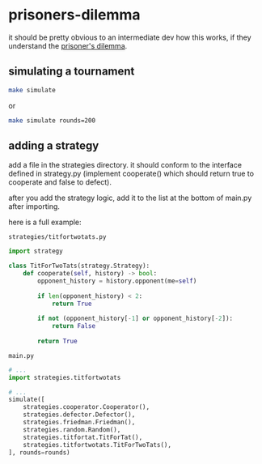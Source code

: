 # prisoners-dilemma

it should be pretty obvious to an intermediate dev how this works, if they understand
the [prisoner's dilemma](https://en.wikipedia.org/wiki/Prisoner%27s_dilemma).

## simulating a tournament

```sh
make simulate
```

or 

```sh
make simulate rounds=200
```

## adding a strategy

add a file in the strategies directory. it should conform to the interface defined in
strategy.py (implement cooperate() which should return true to cooperate and false to defect).

after you add the strategy logic, add it to the list at the bottom of main.py after 
importing.

here is a full example:

`strategies/titfortwotats.py`
```python
import strategy

class TitForTwoTats(strategy.Strategy):
    def cooperate(self, history) -> bool:
        opponent_history = history.opponent(me=self)
        
        if len(opponent_history) < 2:
            return True
        
        if not (opponent_history[-1] or opponent_history[-2]):
            return False
        
        return True
```

`main.py`
```python
# ...
import strategies.titfortwotats

# ...
simulate([
    strategies.cooperator.Cooperator(),
    strategies.defector.Defector(),
    strategies.friedman.Friedman(),
    strategies.random.Random(),
    strategies.titfortat.TitForTat(),
    strategies.titfortwotats.TitForTwoTats(),
], rounds=rounds)
```
